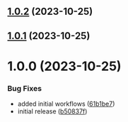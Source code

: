 ## [1.0.2](https://github.com/mBlomsterberg/hanayama-workflows/compare/v1.0.1...v1.0.2) (2023-10-25)

## [1.0.1](https://github.com/mBlomsterberg/hanayama-workflows/compare/v1.0.0...v1.0.1) (2023-10-25)

# 1.0.0 (2023-10-25)


### Bug Fixes

* added initial workflows ([61b1be7](https://github.com/mBlomsterberg/hanayama-workflows/commit/61b1be702731075e39170a4ca4510c1bd922b4e9))
* initial release ([b50837f](https://github.com/mBlomsterberg/hanayama-workflows/commit/b50837f29e9ae01c05b45db3e5c853c901a31cd3))
